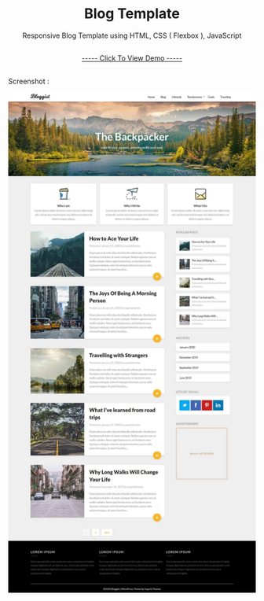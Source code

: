 <h1 align="center">Blog Template</h1>
<p align="center">Responsive Blog Template using HTML, CSS ( Flexbox ), JavaScript</p>

<h2></h2>
<p align="center"><a href="https://mre-dev.github.io/Blog-Template/">----- Click To View Demo -----</a></p>
<h2></h2>
<div>
  <p>Screenshot : </p>
  <img src="assets/images/Theme.webp" alt="Blog Screenshot">
</div>
